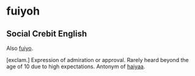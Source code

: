 # fuiyoh

## Social Crebit English

Also [fuiyo](fuiyo.md).

[exclam.] Expression of admiration or approval. Rarely heard beyond the age of 10 due to high expectations. Antonym of [haiyaa](haiyaa.md).